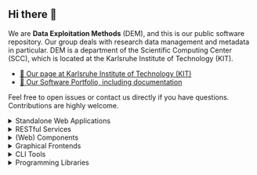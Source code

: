 ## Hi there 👋

We are **Data Exploitation Methods** (DEM), and this is our public software repository. Our group deals with research data management and metadata in particular. DEM is a department of the Scientific Computing Center (SCC), which is located at the Karlsruhe Institute of Technology (KIT).

- [🔎 Our page at Karlsruhe Institute of Technology (KIT)](https://www.scc.kit.edu/en/aboutus/dem.php)
- [🚀 Our Software Portfolio, including documentation](https://kit-data-manager.github.io/webpage/)

Feel free to open issues or contact us directly if you have questions. Contributions are highly welcome.

<details>
<summary>Standalone Web Applications</summary>
  
* #### [Data-Collections-Explorer](https://github.com/kit-data-manager/Data-Collections-Explorer) :white_check_mark:
* #### [EVOKS](https://github.com/kit-data-manager/evoks) :white_check_mark:
* #### [FAIR DO Lab](https://github.com/kit-data-manager/FAIR-DO-Lab) :white_check_mark:
</details>

<details>
<summary>RESTful Services</summary>
  
* #### [base-repo](https://github.com/kit-data-manager/base-repo) :white_check_mark:
* #### [MetaStore](https://github.com/kit-data-manager/metastore2) :white_check_mark:
* #### [TypedPIDMaker](https://github.com/kit-data-manager/pit-service) :white_check_mark:
* #### [Mapping-Service](https://github.com/kit-data-manager/mapping-service) :white_check_mark:
* #### [Indexing-Service](https://github.com/kit-data-manager/indexing-service) :white_check_mark:
* #### [Collection API](https://github.com/kit-data-manager/collection-api) :x:
</details>

<details>
<summary>(Web) Components</summary>
 
* #### [pid-component](https://github.com/kit-data-manager/pid-component) :white_check_mark:
* #### [data-view-web-component](https://github.com/kit-data-manager/data-view-web-component) :white_check_mark:
* #### [react-fairdo-search]( https://github.com/kit-data-manager/react-fairdo-search) :white_check_mark:
* #### [com_mapping-service-input](https://github.com/kit-data-manager/com_mapping-service-input) :x:
* #### [visualization-graph-web-component](https://github.com/kit-data-manager/visualization-graph-web-component) :x:
</details>

<details>
<summary>Graphical Frontends</summary>
  
* #### [frontend-collection](https://github.com/kit-data-manager/frontend-collection) :x:
</details>

<details>
<summary>CLI Tools</summary>

* #### [kitdm-pycli](https://github.com/kit-data-manager/kitdm-pycli) :white_check_mark:
* #### [tomo-mapper](https://github.com/kit-data-manager/tomo_mapper) :white_check_mark:
* #### [pp13-mapper](https://github.com/kit-data-manager/pp13-mapper) :white_check_mark:
* #### [Nexus2Json_Mapper](https://github.com/kit-data-manager/Nexus2Json_Mapper) :white_check_mark:
* #### [nmv_FAIR-DOs](https://github.com/kit-data-manager/nmr_FAIR-DOs) :white_check_mark:

</details>

<details>
<summary>Programming Libraries</summary>
tbd.
</details>

<!--

**Here are some ideas to get you started:**

🙋‍♀️ A short introduction - what is your organization all about?
🌈 Contribution guidelines - how can the community get involved?
👩‍💻 Useful resources - where can the community find your docs? Is there anything else the community should know?
🍿 Fun facts - what does your team eat for breakfast?
🧙 Remember, you can do mighty things with the power of [Markdown](https://docs.github.com/github/writing-on-github/getting-started-with-writing-and-formatting-on-github/basic-writing-and-formatting-syntax)
-->
